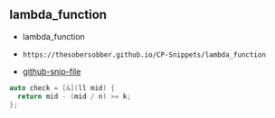 
## lambda_function

- lambda_function
- ```
  https://thesobersobber.github.io/CP-Snippets/lambda_function
  ```
- [github-snip-file](https://github.com/theSoberSobber/CP-Snippets/blob/main/snippets.json#L917)

```cpp
auto check = [&](ll mid) {
  return mid - (mid / n) >= k;
};
```
